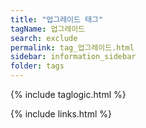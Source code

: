 ```yaml
---
title: "업그레이드 태그"
tagName: 업그레이드
search: exclude
permalink: tag_업그레이드.html
sidebar: information_sidebar
folder: tags
---
```

{% include taglogic.html %}

{% include links.html %}

